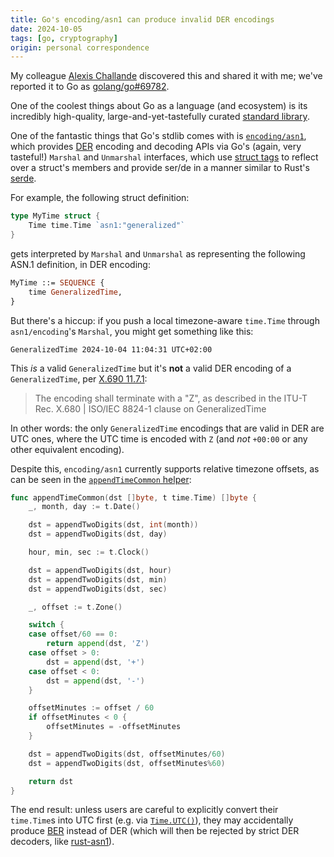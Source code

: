 ```yaml
---
title: Go's encoding/asn1 can produce invalid DER encodings
date: 2024-10-05
tags: [go, cryptography]
origin: personal correspondence
---
```


My colleague [Alexis Challande] discovered this and shared it with me;
we've reported it to Go as [golang/go#69782].

One of the coolest things about Go as a language (and ecosystem)
is its incredibly high-quality, large-and-yet-tastefully curated
[standard library].

One of the fantastic things that Go's stdlib comes with is
[`encoding/asn1`], which provides [DER] encoding and decoding APIs
via Go's (again, very tasteful!) `Marshal` and `Unmarshal` interfaces,
which use [struct tags] to reflect over a struct's members and provide
ser/de in a manner similar to Rust's [serde].

For example, the following struct definition:

```go
type MyTime struct {
    Time time.Time `asn1:"generalized"`
}
```

gets interpreted by `Marshal` and `Unmarshal` as representing the following
ASN.1 definition, in DER encoding:

```asn1
MyTime ::= SEQUENCE {
    time GeneralizedTime,
}
```

But there's a hiccup: if you push a local timezone-aware `time.Time` through
`asn1/encoding`'s `Marshal`, you might get something like this:

```
GeneralizedTime 2024-10-04 11:04:31 UTC+02:00
```

This *is* a valid `GeneralizedTime` but it's **not** a valid DER
encoding of a `GeneralizedTime`, per [X.690 11.7.1]:

> The encoding shall terminate with a "Z", as described in the
> ITU-T Rec. X.680 | ISO/IEC 8824-1 clause on GeneralizedTime

In other words: the only `GeneralizedTime` encodings that are valid in DER are
UTC ones, where the UTC time is encoded with `Z` (and *not* `+00:00` or any
other equivalent encoding).

Despite this, `encoding/asn1` currently supports relative timezone offsets,
as can be seen in the [`appendTimeCommon` helper]:

```go
func appendTimeCommon(dst []byte, t time.Time) []byte {
	_, month, day := t.Date()

	dst = appendTwoDigits(dst, int(month))
	dst = appendTwoDigits(dst, day)

	hour, min, sec := t.Clock()

	dst = appendTwoDigits(dst, hour)
	dst = appendTwoDigits(dst, min)
	dst = appendTwoDigits(dst, sec)

	_, offset := t.Zone()

	switch {
	case offset/60 == 0:
		return append(dst, 'Z')
	case offset > 0:
		dst = append(dst, '+')
	case offset < 0:
		dst = append(dst, '-')
	}

	offsetMinutes := offset / 60
	if offsetMinutes < 0 {
		offsetMinutes = -offsetMinutes
	}

	dst = appendTwoDigits(dst, offsetMinutes/60)
	dst = appendTwoDigits(dst, offsetMinutes%60)

	return dst
}
```

The end result: unless users are careful to explicitly convert their
`time.Time`s into UTC first (e.g. via [`Time.UTC()`]), they may accidentally
produce [BER] instead of DER (which will then be rejected by strict DER
decoders, like [rust-asn1]).

[standard library]: https://pkg.go.dev/std

[`encoding/asn1`]: https://pkg.go.dev/encoding/asn1

[DER]: https://en.wikipedia.org/wiki/X.690#DER_encoding

[struct tags]: https://go.dev/ref/spec#Tag

[serde]: https://serde.rs/

[Alexis Challande]: https://darkamaul.github.io/

[golang/go#69782]: https://github.com/golang/go/issues/69782

[X.690 11.7.1]: https://www.itu.int/ITU-T/studygroups/com17/languages/X.690-0207.pdf

[`appendTimeCommon` helper]: https://cs.opensource.google/go/go/+/refs/tags/go1.23.2:src/encoding/asn1/marshal.go;l=416-448

[`Time.UTC()`]: https://pkg.go.dev/time#Time.UTC

[BER]: https://en.wikipedia.org/wiki/X.690#BER_encoding

[rust-asn1]: https://docs.rs/asn1/latest/asn1/
